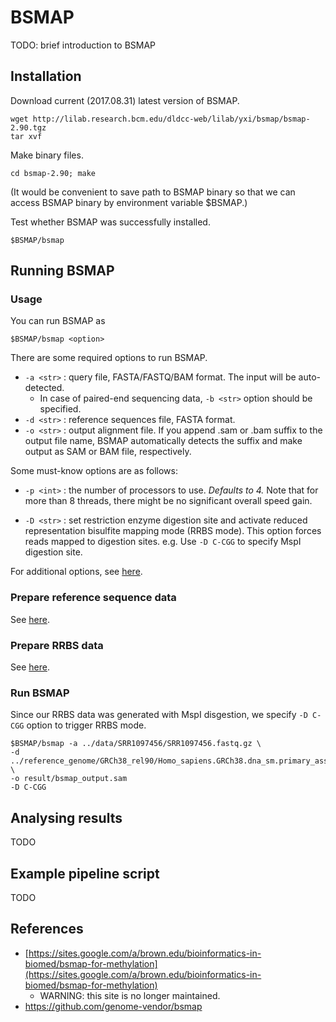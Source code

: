 # BSMAP

TODO: brief introduction to BSMAP

## Installation

Download current (2017.08.31) latest version of BSMAP.

```shell
wget http://lilab.research.bcm.edu/dldcc-web/lilab/yxi/bsmap/bsmap-2.90.tgz
tar xvf
```

Make binary files.

```shell
cd bsmap-2.90; make
```

(It would be convenient to save path to BSMAP binary so that we can access BSMAP binary by environment variable $BSMAP.)

Test whether BSMAP was successfully installed.

```shell
$BSMAP/bsmap
```

## Running BSMAP

### Usage

You can run BSMAP as

```shell
$BSMAP/bsmap <option>
```

There are some required options to run BSMAP. 

- `-a <str>` : query file, FASTA/FASTQ/BAM format. The input will be auto-detected.
  - In case of paired-end sequencing data, `-b <str>` option should be specified.
- `-d <str>` : reference sequences file, FASTA format.
- `-o <str>` : output alignment file. If you append .sam or .bam suffix to the output file name, BSMAP automatically detects the suffix and make output as SAM or BAM file, respectively.

Some must-know options are as follows:

- `-p <int>` : the number of processors to use. *Defaults to 4.* Note that for more than 8 threads, there might be no significant overall speed gain. 


- `-D <str>` : set restriction enzyme digestion site and activate reduced representation bisulfite mapping mode (RRBS mode). This option forces reads mapped to digestion sites. e.g. Use `-D C-CGG` to specify MspI digestion site.  

For additional options, see [here](https://sites.google.com/a/brown.edu/bioinformatics-in-biomed/bsmap-for-methylation). 

### Prepare reference sequence data

See [here](../reference_genome).

### Prepare RRBS data

See [here](../data/).

### Run BSMAP

Since our RRBS data was generated with MspI disgestion, we specify `-D C-CGG` option to trigger RRBS mode.

```shell
$BSMAP/bsmap -a ../data/SRR1097456/SRR1097456.fastq.gz \
-d ../reference_genome/GRCh38_rel90/Homo_sapiens.GRCh38.dna_sm.primary_assembly.fa.gz \
-o result/bsmap_output.sam
-D C-CGG
```

## Analysing results

TODO

## Example pipeline script

TODO

## References

- [https://sites.google.com/a/brown.edu/bioinformatics-in-biomed/bsmap-for-methylation](https://sites.google.com/a/brown.edu/bioinformatics-in-biomed/bsmap-for-methylation) 
  - WARNING: this site is no longer maintained.
- https://github.com/genome-vendor/bsmap

